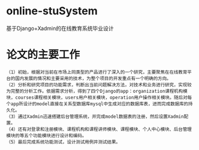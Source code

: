 # online-stuSystem
基于Django+Xadmin的在线教育系统毕业设计
# 论文的主要工作
	（1）初始，根据对当前在市场上同类型的产品进行了深入的一个研究，主要聚焦在在线教育平台的国内发展的情况和主要采用的技术，为整个项目的开发重点有一个明确的方向。
	（2）分析和研究项目的功能需求，判断出当前问题解决方法，对技术和业务进行研究，实现较为完整的分析工作。依据需求分析，得到了四个Django的app：organization课程机构模块，courses课程相关模块，users用户相关模块，operation用户操作相关模块。随后对每个app所设计的model直接在关系型数据库mysql中生成对应的数据库表，进而完成数据库的持久化。
	（3）通过Xadmin迅速搭建后台管理系统，并完成model数据表的注册，然后设置Xadmin配置。
	（4）还有对登录和注册模块、课程机构和课程讲师模块、课程模块、个人中心模块、后台管理模块的等五个功能模块进行设计和编码。
	（5）最后完成系统功能测试，设计测试用例并测试结果。
